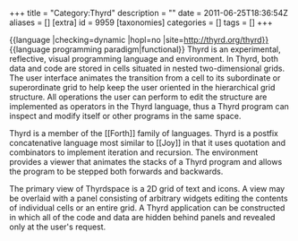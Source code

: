 +++
title = "Category:Thyrd"
description = ""
date = 2011-06-25T18:36:54Z
aliases = []
[extra]
id = 9959
[taxonomies]
categories = []
tags = []
+++

{{language
|checking=dynamic
|hopl=no
|site=http://thyrd.org/thyrd}}
{{language programming paradigm|functional}}
Thyrd is an experimental, reflective, visual programming language and environment. In Thyrd, both data and code are stored in cells situated in nested two-dimensional grids. The user interface animates the transition from a cell to its subordinate or superordinate grid to help keep the user oriented in the hierarchical grid structure. All operations the user can perform to edit the structure are implemented as operators in the Thyrd language, thus a Thyrd program can inspect and modify itself or other programs in the same space.

Thyrd is a member of the [[Forth]] family of languages. Thyrd is a postfix concatenative language most similar to [[Joy]] in that it uses quotation and combinators to implement iteration and recursion. The environment provides a viewer that animates the stacks of a Thyrd program and allows the program to be stepped both forwards and backwards.

The primary view of Thyrdspace is a 2D grid of text and icons. A view may be overlaid with a panel consisting of arbitrary widgets editing the contents of individual cells or an entire grid. A Thyrd application can be constructed in which all of the code and data are hidden behind panels and revealed only at the user's request.
